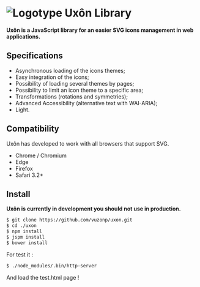 # ![Logotype](http://www.thomasgirard.fr/uxon/uxon-beta-logo.png) Uxôn Library

**Uxôn is a JavaScript library for an easier SVG icons management in web applications.**

## Specifications

- Asynchronous loading of the icons themes;
- Easy integration of the icons;
- Possibility of loading several themes by pages;
- Possibility to limit an icon theme to a specific area;
- Transformations (rotations and symmetries);
- Advanced Accessibility (alternative text with WAI-ARIA);
- Light.

## Compatibility
Uxôn has developed to work with all browsers that support SVG.

- Chrome / Chromium
- Edge
- Firefox
- Safari 3.2+

## Install

**Uxôn is currently in development you should not use in production.**

```sh
$ git clone https://github.com/vuzonp/uxon.git
$ cd ./uxon
$ npm install
$ jspm install
$ bower install
```

For test it :
```sh
$ ./node_modules/.bin/http-server
```
And load the test.html page !
